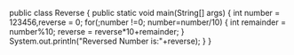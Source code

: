public class Reverse {
    public static void main(String[] args) {
        int number = 123456,reverse = 0;
        for(;number !=0; number=number/10)
        {
            int remainder = number%10;
            reverse = reverse*10+remainder;
        }
        System.out.println("Reversed Number is:"+reverse);
    }
}
